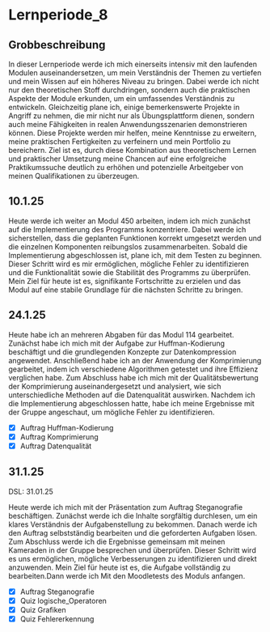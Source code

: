 # Lernperiode_8

## Grobbeschreibung

In dieser Lernperiode werde ich mich einerseits intensiv mit den laufenden Modulen auseinandersetzen, um mein Verständnis der Themen zu vertiefen und mein Wissen auf ein höheres Niveau zu bringen. Dabei werde ich nicht nur den theoretischen Stoff durchdringen, sondern auch die praktischen Aspekte der Module erkunden, um ein umfassendes Verständnis zu entwickeln. Gleichzeitig plane ich, einige bemerkenswerte Projekte in Angriff zu nehmen, die mir nicht nur als Übungsplattform dienen, sondern auch meine Fähigkeiten in realen Anwendungsszenarien demonstrieren können. Diese Projekte werden mir helfen, meine Kenntnisse zu erweitern, meine praktischen Fertigkeiten zu verfeinern und mein Portfolio zu bereichern. Ziel ist es, durch diese Kombination aus theoretischem Lernen und praktischer Umsetzung meine Chancen auf eine erfolgreiche Praktikumssuche deutlich zu erhöhen und potenzielle Arbeitgeber von meinen Qualifikationen zu überzeugen.

## 10.1.25
Heute werde ich weiter an Modul 450 arbeiten, indem ich mich zunächst auf die Implementierung des Programms konzentriere. Dabei werde ich sicherstellen, dass die geplanten Funktionen korrekt umgesetzt werden und die einzelnen Komponenten reibungslos zusammenarbeiten. Sobald die Implementierung abgeschlossen ist, plane ich, mit dem Testen zu beginnen. Dieser Schritt wird es mir ermöglichen, mögliche Fehler zu identifizieren und die Funktionalität sowie die Stabilität des Programms zu überprüfen. Mein Ziel für heute ist es, signifikante Fortschritte zu erzielen und das Modul auf eine stabile Grundlage für die nächsten Schritte zu bringen.

## 24.1.25
Heute habe ich an mehreren Abgaben für das Modul 114 gearbeitet. Zunächst habe ich mich mit der Aufgabe zur Huffman-Kodierung beschäftigt und die grundlegenden Konzepte zur Datenkompression angewendet. Anschließend habe ich an der Anwendung der Komprimierung gearbeitet, indem ich verschiedene Algorithmen getestet und ihre Effizienz verglichen habe. Zum Abschluss habe ich mich mit der Qualitätsbewertung der Komprimierung auseinandergesetzt und analysiert, wie sich unterschiedliche Methoden auf die Datenqualität auswirken. Nachdem ich die Implementierung abgeschlossen hatte, habe ich meine Ergebnisse mit der Gruppe angeschaut, um mögliche Fehler zu identifizieren.
- [x] Auftrag Huffman-Kodierung
- [x] Auftrag Komprimierung
- [x] Auftrag Datenqualität

## 31.1.25


DSL: 31.01.25

Heute werde ich mich mit der Präsentation zum Auftrag Steganografie beschäftigen. Zunächst werde ich die Inhalte sorgfältig durchlesen, um ein klares Verständnis der Aufgabenstellung zu bekommen. Danach werde ich den Auftrag selbstständig bearbeiten und die geforderten Aufgaben lösen. Zum Abschluss werde ich die Ergebnisse gemeinsam mit meinen Kameraden in der Gruppe besprechen und überprüfen. Dieser Schritt wird es uns ermöglichen, mögliche Verbesserungen zu identifizieren und direkt anzuwenden. Mein Ziel für heute ist es, die Aufgabe vollständig zu bearbeiten.Dann werde ich Mit den Moodletests des Moduls anfangen.

- [x] Auftrag Steganografie
- [x] Quiz logische_Operatoren
- [x] Quiz Grafiken
- [x] Quiz Fehlererkennung
